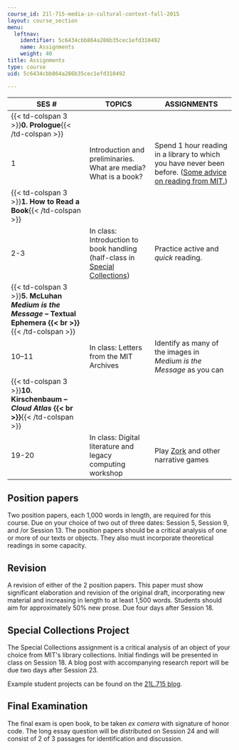 ```yaml
---
course_id: 21l-715-media-in-cultural-context-fall-2015
layout: course_section
menu:
  leftnav:
    identifier: 5c6434cbb864a286b35cec1efd310492
    name: Assignments
    weight: 40
title: Assignments
type: course
uid: 5c6434cbb864a286b35cec1efd310492

---
```


| SES # | TOPICS | ASSIGNMENTS |
| --- | --- | --- |
| {{< td-colspan 3 >}}**0\. Prologue**{{< /td-colspan >}} |||
| 1 | Introduction and preliminaries. What are media? What is a book? | Spend 1 hour reading in a library to which you have never been before. ([Some advice on reading from MIT.](http://uaap.mit.edu/tutoring-support/study-tips/tooling-and-studying/tooling-and-studying-effective-reading-and-note-taking)) |
| {{< td-colspan 3 >}}**1\. How to Read a Book**{{< /td-colspan >}} |||
| 2-3 | In class: Introduction to book handling (half-class in [Special Collections](https://libraries.mit.edu/archives/)) | Practice active and _quick_ reading. |
| {{< td-colspan 3 >}}**5\. McLuhan _Medium is the Message_ – Textual Ephemera  {{< br >}}**{{< /td-colspan >}} |||
| 10–11 | In class: Letters from the MIT Archives | Identify as many of the images in _Medium is the Message_ as you can |
| {{< td-colspan 3 >}}**10\. Kirschenbaum – _Cloud Atlas_  {{< br >}}**{{< /td-colspan >}} |||
| 19-20 | In class: Digital literature and legacy computing workshop | Play [Zork](https://textadventures.co.uk/games/view/5zyoqrsugeopel3ffhz_vq/zork) and other narrative games 

Position papers
---------------

Two position papers, each 1,000 words in length, are required for this course. Due on your choice of two out of three dates: Session 5, Session 9, and /or Session 13. The position papers should be a critical analysis of one or more of our texts or objects. They also must incorporate theoretical readings in some capacity. 

Revision
--------

A revision of either of the 2 position papers. This paper must show significant elaboration and revision of the original draft, incorporating new material and increasing in length to at least 1,500 words. Students should aim for approximately 50% new prose. Due four days after Session 18.

Special Collections Project
---------------------------

The Special Collections assignment is a critical analysis of an object of your choice from MIT's library collections. Initial findings will be presented in class on Session 18. A blog post with accompanying research report will be due two days after Session 23.

Example student projects can be found on the [21L.715 blog](https://21l715.wordpress.com/).

Final Examination
-----------------

The final exam is open book, to be taken _ex camera_ with signature of honor code. The long essay question will be distributed on Session 24 and will consist of 2 of 3 passages for identification and discussion.